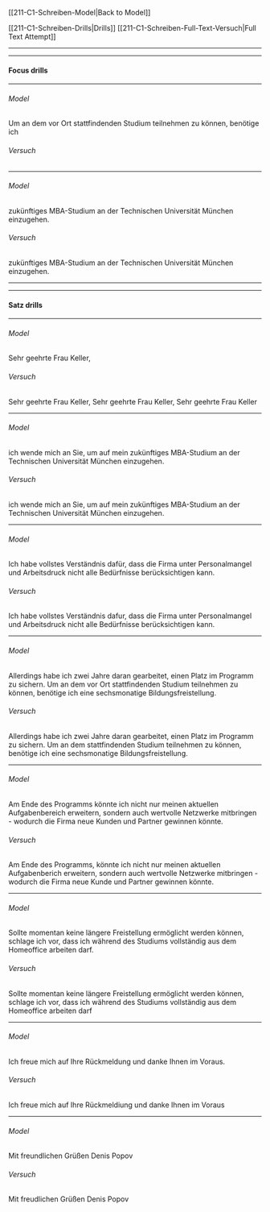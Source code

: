 [[211-C1-Schreiben-Model|Back to Model]]

[[211-C1-Schreiben-Drills|Drills]]
[[211-C1-Schreiben-Full-Text-Versuch|Full Text Attempt]]

----
---

#### Focus drills


---
###### *Model*
Um an dem vor Ort stattfindenden Studium teilnehmen zu können, benötige ich

###### *Versuch* 

---
###### *Model*
zukünftiges MBA-Studium an der Technischen Universität München einzugehen.

###### *Versuch* 
zukünftiges MBA-Studium an der Technischen Universität München einzugehen.



---
---

####  Satz drills

---
###### *Model*
Sehr geehrte Frau Keller,

###### *Versuch* 
Sehr geehrte Frau Keller,
Sehr geehrte Frau Keller,
Sehr geehrte Frau Keller


---
###### *Model*
ich wende mich an Sie, um auf mein zukünftiges MBA-Studium an der Technischen Universität München einzugehen.

###### *Versuch* 
ich wende mich an Sie, um auf mein zukünftiges MBA-Studium an der Technischen Universität München einzugehen.



---
###### *Model*
Ich habe vollstes Verständnis dafür, dass die Firma unter Personalmangel und Arbeitsdruck nicht alle Bedürfnisse berücksichtigen kann.

###### *Versuch* 
Ich habe vollstes Verständnis dafur, dass die Firma unter Personalmangel und Arbeitsdruck nicht alle Bedürfnisse berücksichtigen kann.



---
###### *Model*
Allerdings habe ich zwei Jahre daran gearbeitet, einen Platz im Programm zu sichern. Um an dem vor Ort stattfindenden Studium teilnehmen zu können, benötige ich eine sechsmonatige Bildungsfreistellung.

###### *Versuch* 
Allerdings habe ich zwei Jahre daran gearbeitet, einen Platz im Programm zu sichern. Um an dem stattfindenden Studium teilnehmen zu können, benötige ich eine sechsmonatige Bildungsfreistellung. 


---
###### *Model*
Am Ende des Programms könnte ich nicht nur meinen aktuellen Aufgabenbereich erweitern, sondern auch wertvolle Netzwerke mitbringen - wodurch die Firma neue Kunden und Partner gewinnen könnte.

###### *Versuch* 
Am Ende des Programms, könnte ich nicht nur meinen aktuellen Aufgabenberich erweitern, sondern auch wertvolle Netzwerke mitbringen - wodurch die Firma neue Kunde und Partner gewinnen könnte.


---
###### *Model*
Sollte momentan keine längere Freistellung ermöglicht werden können, schlage ich vor, dass ich während des Studiums vollständig aus dem Homeoffice arbeiten darf.

###### *Versuch* 
Sollte momentan keine längere Freistellung ermöglicht werden können, schlage ich vor, dass ich während des Studiums vollständig aus dem Homeoffice arbeiten darf 


---
###### *Model*
Ich freue mich auf Ihre Rückmeldung und danke Ihnen im Voraus.

###### *Versuch* 
Ich freue mich auf Ihre Rückmeldiung und danke Ihnen im Voraus



---
###### *Model*
Mit freundlichen Grüßen
Denis Popov

###### *Versuch* 
Mit freudlichen Grüßen
Denis Popov


